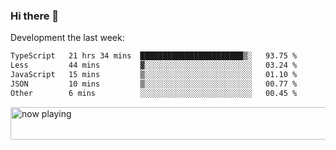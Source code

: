 ### Hi there 👋

Development the last week:
<!--START_SECTION:waka-->

```txt
TypeScript   21 hrs 34 mins  ███████████████████████▒░   93.75 %
Less         44 mins         ▓░░░░░░░░░░░░░░░░░░░░░░░░   03.24 %
JavaScript   15 mins         ▒░░░░░░░░░░░░░░░░░░░░░░░░   01.10 %
JSON         10 mins         ▒░░░░░░░░░░░░░░░░░░░░░░░░   00.77 %
Other        6 mins          ░░░░░░░░░░░░░░░░░░░░░░░░░   00.45 %
```

<!--END_SECTION:waka-->

<!--
**JASONPANGGO/jasonpanggo** is a ✨ _special_ ✨ repository because its `README.md` (this file) appears on your GitHub profile.

Here are some ideas to get you started:

- 🔭 I’m currently working on ...
- 🌱 I’m currently learning ...
- 👯 I’m looking to collaborate on ...
- 🤔 I’m looking for help with ...
- 💬 Ask me about ...
- 📫 How to reach me: ...
- 😄 Pronouns: ...
- ⚡ Fun fact: ...
-->

<a href="https://volt.fm/user/q8yd9e79csfr57rt" target="_blank"><img src="https://spotify-badge-egoist.vercel.app/api/now-playing" width="540" height="52" alt="now playing"></a>
